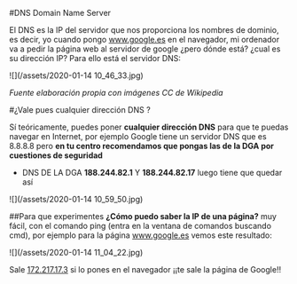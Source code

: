 #DNS Domain Name Server

El DNS es la IP del servidor que nos proporciona los nombres de dominio, es decir, yo cuando pongo www.google.es en el navegador, mi ordenador va a pedir la página web al servidor de google ¿pero dónde está? ¿cual es su dirección IP? Para ello está el servidor DNS:

![](/assets/2020-01-14 10_46_33.jpg)

*Fuente elaboración propia con imágenes CC de Wikipedia*

#¿Vale pues cualquier dirección DNS ?

Sí teóricamente, puedes poner **cualquier dirección DNS** para que te puedas navegar en Internet, por ejemplo Google tiene un servidor DNS que es 8.8.8.8 pero **en tu centro recomendamos que pongas las de la DGA por cuestiones de seguridad**

* DNS DE LA DGA **188.244.82.1** Y **188.244.82.17** luego tiene que quedar así

![](/assets/2020-01-14 10_59_50.jpg)

##Para que experimentes
**¿Cómo puedo saber la IP de una página?** muy fácil, con el comando ping (entra en la ventana de comandos buscando cmd), por ejemplo para la página www.google.es vemos este resultado:

![](/assets/2020-01-14 11_04_22.jpg)

Sale [172.217.17.3](/172.217.17.3) si lo pones en el navegador ¡¡te sale la página de Google!!


